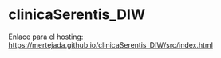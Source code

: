 # clinicaSerentis_DIW
Enlace para el hosting:
https://mertejada.github.io/clinicaSerentis_DIW/src/index.html
